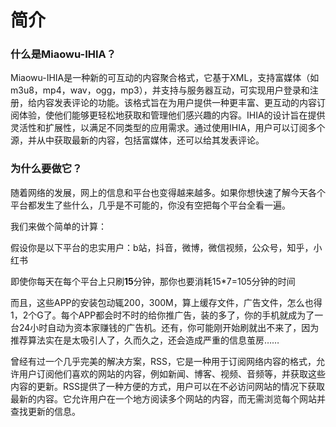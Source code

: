 # 简介

### 什么是Miaowu-IHIA？

Miaowu-IHIA是一种新的可互动的内容聚合格式，它基于XML，支持富媒体（如m3u8，mp4，wav，ogg，mp3），并支持与服务器互动，可实现用户登录和注册，给内容发表评论的功能。该格式旨在为用户提供一种更丰富、更互动的内容订阅体验，使他们能够更轻松地获取和管理他们感兴趣的内容。IHIA的设计旨在提供灵活性和扩展性，以满足不同类型的应用需求。通过使用IHIA，用户可以订阅多个源，并从中获取最新的内容，包括富媒体，还可以给其发表评论。

### 为什么要做它？

随着网络的发展，网上的信息和平台也变得越来越多。如果你想快速了解今天各个平台都发生了些什么，几乎是不可能的，你没有空把每个平台全看一遍。

我们来做个简单的计算：

假设你是以下平台的忠实用户：b站，抖音，微博，微信视频，公众号，知乎，小红书

即使你每天在每个平台上只刷**15**分钟，那你也要消耗15*7=105分钟的时间

而且，这些APP的安装包动辄200，300M，算上缓存文件，广告文件，怎么也得1，2个G了。每个APP都会时不时的给你推广告，装的多了，你的手机就成为了一台24小时自动为资本家赚钱的广告机。还有，你可能刚开始刷就出不来了，因为推荐算法实在是太吸引人了，久而久之，还会造成严重的信息茧房……

曾经有过一个几乎完美的解决方案，RSS，它是一种用于订阅网络内容的格式，允许用户订阅他们喜欢的网站的内容，例如新闻、博客、视频、音频等，并获取这些内容的更新。RSS提供了一种方便的方式，用户可以在不必访问网站的情况下获取最新的内容。它允许用户在一个地方阅读多个网站的内容，而无需浏览每个网站并查找更新的信息。
